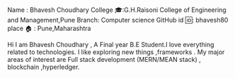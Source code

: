 Name : Bhavesh Choudhary
College 🎓:G.H.Raisoni College of Engineering and Management,Pune
Branch: Computer science 
GitHub id 🆔: bhavesh80
place 🏠 : Pune,Maharashtra

Hi I am Bhavesh Choudhary , A Final year B.E Student.I love everything related to technologies. I like exploring new things ,frameworks .
My major areas of interest are  Full stack development (MERN/MEAN stack) , blockchain ,hyperledger.
